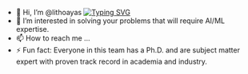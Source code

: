 - 👋 Hi, I’m @lithoayas
[![Typing SVG](https://readme-typing-svg.herokuapp.com?font=roboto&size=30&duration=3000&color=00999F&vCenter=true&width=600&height=75&lines=I+am+a+Consultancy;Work+with+me)](https://git.io/typing-svg)
- 👀 I’m interested in solving your problems that will require AI/ML expertise.
- 📫 How to reach me ...
- ⚡ Fun fact: Everyone in this team has a Ph.D. and are subject matter expert with proven track record in academia and industry.

<!---
lithoayas/lithoayas is a ✨ special ✨ repository because its `README.md` (this file) appears on your GitHub profile.
You can click the Preview link to take a look at your changes.
--->

